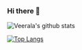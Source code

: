 ### Hi there 👋

<!--
**veeralakrishna/veeralakrishna** is a ✨ _special_ ✨ repository because its `README.md` (this file) appears on your GitHub profile.

Here are some ideas to get you started:

- 🔭 I’m currently working on ...
- 🌱 I’m currently learning ...
- 👯 I’m looking to collaborate on ...
- 🤔 I’m looking for help with ...
- 💬 Ask me about ...
- 📫 How to reach me: ...
- 😄 Pronouns: ...
- ⚡ Fun fact: ...

- Available Themes
- https://github.com/anuraghazra/github-readme-stats/blob/master/themes/README.md

- Ref
- https://github.com/anuraghazra/github-readme-stats

-->



![Veerala's github stats](https://github-readme-stats.vercel.app/api?username=veeralakrishna&count_private=true&show_icons=true&theme=graywhite)


[![Top Langs](https://github-readme-stats.vercel.app/api/top-langs/?username=veeralakrishna&layout=compact)](https://github.com/veeralakrishna)
